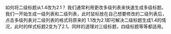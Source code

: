 如何将二级标题从1.4改为2.1？
我们通常利用更改多级列表来快速生成多级标题。我们一开始生成一级列表和二级列表，此时鼠标放在自己想要修改的二级列表后，点击多级列表对二级列表的格式将原来的
1.1改为2.1即可解决二级标题生成1.4的情况，此时的样式标题2变为了2.1。同样的道理对三级标题，四级标题等等都适用。
